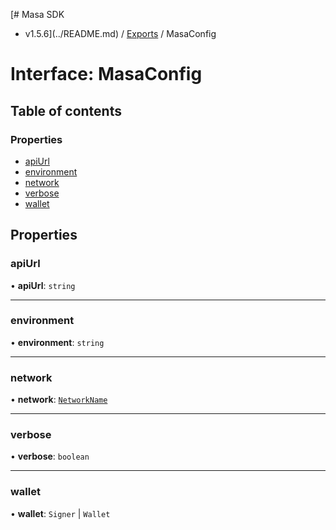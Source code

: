 [# Masa SDK
 - v1.5.6](../README.md) / [Exports](../modules.md) / MasaConfig

# Interface: MasaConfig

## Table of contents

### Properties

- [apiUrl](MasaConfig.md#apiurl)
- [environment](MasaConfig.md#environment)
- [network](MasaConfig.md#network)
- [verbose](MasaConfig.md#verbose)
- [wallet](MasaConfig.md#wallet)

## Properties

### apiUrl

• **apiUrl**: `string`

___

### environment

• **environment**: `string`

___

### network

• **network**: [`NetworkName`](../modules.md#networkname)

___

### verbose

• **verbose**: `boolean`

___

### wallet

• **wallet**: `Signer` \| `Wallet`
